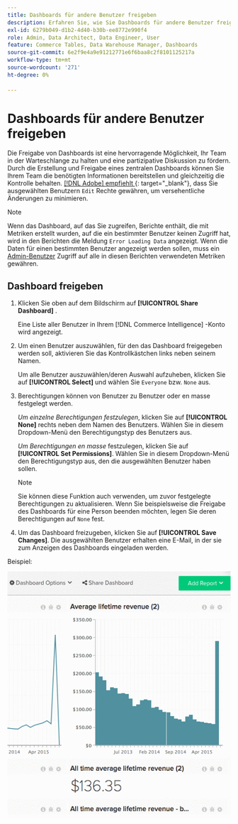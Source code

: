 ```yaml
---
title: Dashboards für andere Benutzer freigeben
description: Erfahren Sie, wie Sie Dashboards für andere Benutzer freigeben können.
exl-id: 6279b049-d1b2-4d40-b30b-ee8772e990f4
role: Admin, Data Architect, Data Engineer, User
feature: Commerce Tables, Data Warehouse Manager, Dashboards
source-git-commit: 6e2f9e4a9e91212771e6f6baa8c2f8101125217a
workflow-type: tm+mt
source-wordcount: '271'
ht-degree: 0%

---
```


# Dashboards für andere Benutzer freigeben

Die Freigabe von Dashboards ist eine hervorragende Möglichkeit, Ihr Team in der Warteschlange zu halten und eine partizipative Diskussion zu fördern. Durch die Erstellung und Freigabe eines zentralen Dashboards können Sie Ihrem Team die benötigten Informationen bereitstellen und gleichzeitig die Kontrolle behalten. [[!DNL Adobe] empfiehlt ](../../best-practices/share-dashboard-best-practice.md){: target=&quot;_blank&quot;}, dass Sie ausgewählten Benutzern `Edit` Rechte gewähren, um versehentliche Änderungen zu minimieren.

>[!NOTE]
>
>Wenn das Dashboard, auf das Sie zugreifen, Berichte enthält, die mit Metriken erstellt wurden, auf die ein bestimmter Benutzer keinen Zugriff hat, wird in den Berichten die Meldung `Error Loading Data` angezeigt. Wenn die Daten für einen bestimmten Benutzer angezeigt werden sollen, muss ein [Admin-Benutzer](../../administrator/user-management/user-management.md) Zugriff auf alle in diesen Berichten verwendeten Metriken gewähren.

## Dashboard freigeben

1. Klicken Sie oben auf dem Bildschirm auf **[!UICONTROL Share Dashboard]** .

   Eine Liste aller Benutzer in Ihrem [!DNL Commerce Intelligence] -Konto wird angezeigt.

1. Um einen Benutzer auszuwählen, für den das Dashboard freigegeben werden soll, aktivieren Sie das Kontrollkästchen links neben seinem Namen.

   Um alle Benutzer auszuwählen/deren Auswahl aufzuheben, klicken Sie auf **[!UICONTROL Select]** und wählen Sie `Everyone` bzw. `None` aus.

1. Berechtigungen können von Benutzer zu Benutzer oder en masse festgelegt werden.

   *Um einzelne Berechtigungen festzulegen*, klicken Sie auf **[!UICONTROL None]** rechts neben dem Namen des Benutzers. Wählen Sie in diesem Dropdown-Menü den Berechtigungstyp des Benutzers aus.

   *Um Berechtigungen en masse* festzulegen, klicken Sie auf **[!UICONTROL Set Permissions]**. Wählen Sie in diesem Dropdown-Menü den Berechtigungstyp aus, den die ausgewählten Benutzer haben sollen.

   >[!NOTE]
   >
   >Sie können diese Funktion auch verwenden, um zuvor festgelegte Berechtigungen zu aktualisieren. Wenn Sie beispielsweise die Freigabe des Dashboards für eine Person beenden möchten, legen Sie deren Berechtigungen auf `None` fest.

1. Um das Dashboard freizugeben, klicken Sie auf **[!UICONTROL Save Changes]**. Die ausgewählten Benutzer erhalten eine E-Mail, in der sie zum Anzeigen des Dashboards eingeladen werden.

Beispiel:

![Dashboard freigeben](../../assets/Share_Dashboards.gif)
